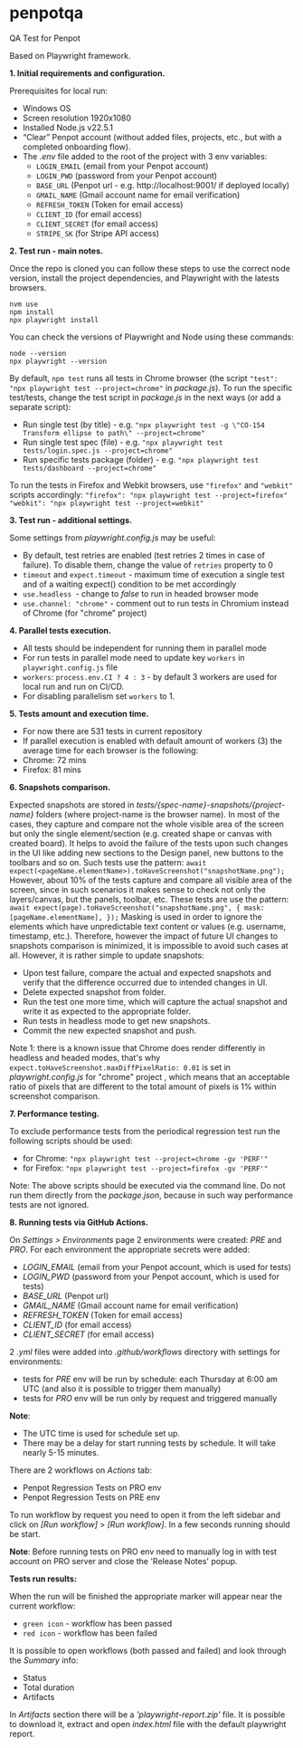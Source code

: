 # penpotqa

QA Test for Penpot

Based on Playwright framework.

**1. Initial requirements and configuration.**

Prerequisites for local run:

- Windows OS
- Screen resolution 1920x1080
- Installed Node.js v22.5.1
- “Clear” Penpot account (without added files, projects, etc., but with a completed onboarding flow).
- The _.env_ file added to the root of the project with 3 env variables:
  - `LOGIN_EMAIL` (email from your Penpot account)
  - `LOGIN_PWD` (password from your Penpot account)
  - `BASE_URL` (Penpot url - e.g. http://localhost:9001/ if deployed locally)
  - `GMAIL_NAME` (Gmail account name for email verification)
  - `REFRESH_TOKEN` (Token for email access)
  - `CLIENT_ID` (for email access)
  - `CLIENT_SECRET` (for email access)
  - `STRIPE_SK` (for Stripe API access)

**2. Test run - main notes.**

Once the repo is cloned you can follow these steps to use the correct node version, install the project dependencies, and Playwright with the latests browsers.

```
nvm use
npm install
npx playwright install
```

You can check the versions of Playwright and Node using these commands:

```
node --version
npx playwright --version
```

By default, `npm test` runs all tests in Chrome browser (the script `"test": "npx playwright test --project=chrome"` in _package.js_).
To run the specific test/tests, change the test script in _package.js_ in the next ways (or add a separate script):

- Run single test (by title) - e.g. `"npx playwright test -g \"CO-154 Transform ellipse to path\" --project=chrome"`
- Run single test spec (file) - e.g. `"npx playwright test tests/login.spec.js --project=chrome"`
- Run specific tests package (folder) - e.g. `"npx playwright test tests/dashboard --project=chrome"`

To run the tests in Firefox and Webkit browsers, use `"firefox"` and `"webkit"` scripts accordingly:
`"firefox": "npx playwright test --project=firefox"`
`"webkit": "npx playwright test --project=webkit"`

**3. Test run - additional settings.**

Some settings from _playwright.config.js_ may be useful:

- By default, test retries are enabled (test retries 2 times in case of failure). To disable them, change the value of `retries` property to 0
- `timeout` and `expect.timeout` - maximum time of execution a single test and of a waiting expect() condition to be met accordingly
- `use.headless `- change to _false_ to run in headed browser mode
- `use.channel: "chrome"` - comment out to run tests in Chromium instead of Chrome (for "chrome" project)

**4. Parallel tests execution.**

- All tests should be independent for running them in parallel mode
- For run tests in parallel mode need to update key `workers` in `playwright.config.js` file
- `workers`: `process.env.CI ? 4 : 3` - by default 3 workers are used for local run and run on CI/CD.
- For disabling parallelism set `workers` to 1.

**5. Tests amount and execution time.**

- For now there are 531 tests in current repository
- If parallel execution is enabled with default amount of workers (3) the average time for each browser is the following:
- Chrome: 72 mins
- Firefox: 81 mins

**6. Snapshots comparison.**

Expected snapshots are stored in _tests/{spec-name}-snapshots/{project-name}_ folders (where project-name is the browser name).
In most of the cases, they capture and compare not the whole visible area of the screen but only the single element/section (e.g. created shape or canvas with created board).
It helps to avoid the failure of the tests upon such changes in the UI like adding new sections to the Design panel, new buttons to the toolbars and so on.
Such tests use the pattern:
`await expect(<pageName.elementName>).toHaveScreenshot("snapshotName.png");`
However, about 10% of the tests capture and compare all visible area of the screen, since in such scenarios it makes sense to check not only the layers/canvas, but the panels, toolbar, etc.
These tests are use the pattern:
`await expect(page).toHaveScreenshot("snapshotName.png", { mask: [pageName.elementName], });`
Masking is used in order to ignore the elements which have unpredictable text content or values (e.g. username, timestamp, etc.).
Therefore, however the impact of future UI changes to snapshots comparison is minimized, it is impossible to avoid such cases at all.
However, it is rather simple to update snapshots:

- Upon test failure, compare the actual and expected snapshots and verify that the difference occurred due to intended changes in UI.
- Delete expected snapshot from folder.
- Run the test one more time, which will capture the actual snapshot and write it as expected to the appropriate folder.
- Run tests in headless mode to get new snapshots.
- Commit the new expected snapshot and push.

Note 1: there is a known issue that Chrome does render differently in headless and headed modes, that's why
`expect.toHaveScreenshot.maxDiffPixelRatio: 0.01` is set in _playwright.config.js_ for "chrome" project , which means that
an acceptable ratio of pixels that are different to the total amount of pixels is 1% within screenshot comparison.

**7. Performance testing.**

To exclude performance tests from the periodical regression test run the following scripts should be used:

- for Chrome: `"npx playwright test --project=chrome -gv 'PERF'"`
- for Firefox: `"npx playwright test --project=firefox -gv 'PERF'"`

Note: The above scripts should be executed via the command line. Do not run them directly from the _package.json_,
because in such way performance tests are not ignored.

**8. Running tests via GitHub Actions.**

On _Settings > Environments_ page 2 environments were created: _PRE_ and _PRO_.
For each environment the appropriate secrets were added:

- _LOGIN_EMAIL_ (email from your Penpot account, which is used for tests)
- _LOGIN_PWD_ (password from your Penpot account, which is used for tests)
- _BASE_URL_ (Penpot url)
- _GMAIL_NAME_ (Gmail account name for email verification)
- _REFRESH_TOKEN_ (Token for email access)
- _CLIENT_ID_ (for email access)
- _CLIENT_SECRET_ (for email access)

2 _.yml_ files were added into _.github/workflows_ directory with settings for environments:

- tests for _PRE_ env will be run by schedule: each Thursday at 6:00 am UTC (and also it is possible to trigger them manually)
- tests for _PRO_ env will be run only by request and triggered manually

**Note**:

- The UTC time is used for schedule set up.
- There may be a delay for start running tests by schedule. It will take nearly 5-15 minutes.

There are 2 workflows on _Actions_ tab:

- Penpot Regression Tests on PRO env
- Penpot Regression Tests on PRE env

To run workflow by request you need to open it from the left sidebar and click on _[Run workflow]_ > _[Run workflow]_.
In a few seconds running should be start.

**Note**:
Before running tests on PRO env need to manually log in with test account on PRO server and close the 'Release Notes' popup.

**Tests run results:**

When the run will be finished the appropriate marker will appear near the current workflow:

- `green icon` - workflow has been passed
- `red icon` - workflow has been failed

It is possible to open workflows (both passed and failed) and look through the _Summary_ info:

- Status
- Total duration
- Artifacts

In _Artifacts_ section there will be a _'playwright-report.zip'_ file. It is possible to download it, extract and open _index.html_ file with the default playwright report.
